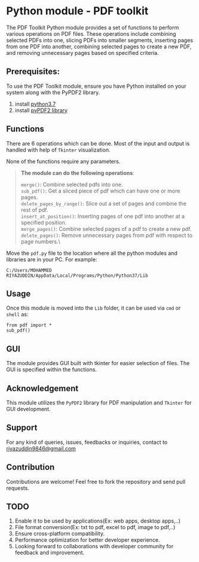 # Python module - PDF toolkit

The PDF Toolkit Python module provides a set of functions to perform various operations on PDF files. These operations include combining selected PDFs into one, slicing PDFs into smaller segments, inserting pages from one PDF into another, combining selected pages to create a new PDF, and removing unnecessary pages based on specified criteria.



## Prerequisites:
To use the PDF Toolkit module, ensure you have Python installed on your system along with the PyPDF2 library.
1. install [python3.7](https://www.python.org/downloads/release/python-372/)
2. install [pyPDF2 library](https://pypi.org/project/PyPDF2/)

## Functions
There are 6 operations which can be done. Most of the input and output is handled with help of `Tkinter` visualization.

None of the functions require any parameters.
><b>The module can do the following operations</b>:
>
>`merge()`: Combine selected pdfs into one.\
>`sub_pdf()`: Get a sliced piece of pdf which can have one or more pages.\
>`delete_pages_by_range()`: Slice out a set of pages and combine the rest of pdf.\
>`insert_at_position()`: Inserting pages of one pdf into another at a specified position.\
>`merge_pages()`: Combine selected pages of a pdf to create a new pdf.\
>`delete_pages()`: Remove unnecessary pages from pdf with respect to page numbers.\

Move the `pdf.py` file to the location where all the python modules and libraries are in your PC.
For example:
```
C:/Users/MOHAMMED RIYAZUDDIN/AppData/Local/Programs/Python/Python37/Lib
```

## Usage
Once this module is moved into the `Lib` folder, it can be used via `cmd` or `shell` as:
```
from pdf import *
sub_pdf()
```

## GUI
The module provides GUI built with tkinter for easier selection of files. The GUI is specified within the functions.

## Acknowledgement
This module utilizes the `PyPDF2` library for PDF manipulation and `Tkinter` for GUI development.

## Support
For any kind of queries, issues, feedbacks or inquiries, contact to riyazuddin9846@gmail.com

## Contribution
Contributions are welcome! Feel free to fork the repository and send pull requests.

## TODO
1. Enable it to be used by applications(Ex: web apps, desktop apps,..)
2. File format conversion(Ex: txt to pdf, excel to pdf, image to pdf,..)
3. Ensure cross-platform compatibility.
4. Performance optimization for better developer experience.
5. Looking forward to collaborations with developer community for feedback and improvement.